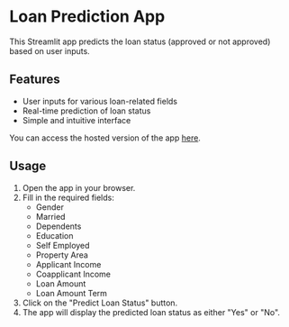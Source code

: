# Loan Prediction App

This Streamlit app predicts the loan status (approved or not approved) based on user inputs.

## Features

- User inputs for various loan-related fields
- Real-time prediction of loan status
- Simple and intuitive interface

You can access the hosted version of the app [here]([https://share.streamlit.io/yourusername/loan_prediction_app/main/loan_prediction_app.py](https://loan-approval-prediction-webapp.streamlit.app/)).

## Usage
1. Open the app in your browser.
2. Fill in the required fields:
    - Gender
    - Married
    - Dependents
    - Education
    - Self Employed
    - Property Area
    - Applicant Income
    - Coapplicant Income
    - Loan Amount
    - Loan Amount Term
3. Click on the "Predict Loan Status" button.
4. The app will display the predicted loan status as either "Yes" or "No".


